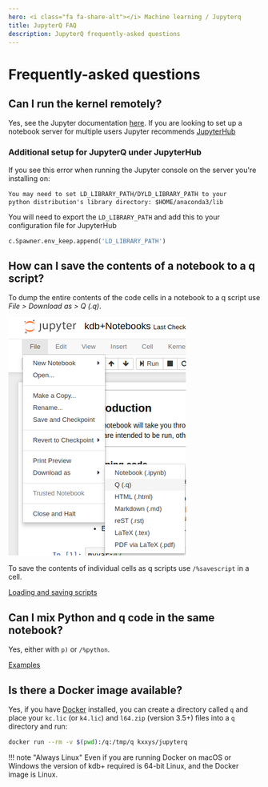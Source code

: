 ```yaml
---
hero: <i class="fa fa-share-alt"></i> Machine learning / Jupyterq
title: JupyterQ FAQ
description: JupyterQ frequently-asked questions
---
```


# Frequently-asked questions


## Can I run the kernel remotely?

Yes, see the Jupyter documentation [here](http://jupyter-notebook.readthedocs.io/en/stable/public_server.html). If you are looking to set up a notebook server for multiple users Jupyter recommends [JupyterHub](http://jupyterhub.readthedocs.io/en/latest/index.html)

### Additional setup for JupyterQ under JupyterHub

If you see this error when running the Jupyter console on the server you're installing on:
```
You may need to set LD_LIBRARY_PATH/DYLD_LIBRARY_PATH to your 
python distribution's library directory: $HOME/anaconda3/lib
```
You will need to export the `LD_LIBRARY_PATH` and add this to your configuration file for JupyterHub 
```python
c.Spawner.env_keep.append('LD_LIBRARY_PATH')
```


## How can I save the contents of a notebook to a q script?

To dump the entire contents of the code cells in a notebook to a q script use
_File > Download as > Q (.q)_.

![save q script](img/save_qscript.png)
 
To save the contents of individual cells as q scripts use `/%savescript` in a cell.

<i class="fa fa-hand-o-right"></i> [Loading and saving scripts](load-save)

<!-- 
FIXME
==Generating reports use case==
 -->

## Can I mix Python and q code in the same notebook? 

Yes, either with `p)` or `/%python`.

<i class="fa fa-hand-o-right"></i> [Examples](inline-display)


## Is there a Docker image available?

Yes, if you have [Docker](https://www.docker.com/community-edition) installed, you can create a directory called `q` and place your `kc.lic` (or `k4.lic`) and `l64.zip` (version 3.5+) files into a `q` directory and run:
```bash
docker run --rm -v $(pwd):/q:/tmp/q kxxys/jupyterq
```

!!! note "Always Linux"
    Even if you are running Docker on macOS or Windows the version of kdb+ required is 64-bit Linux, and the Docker image is Linux.



